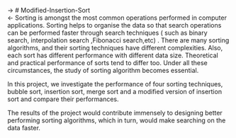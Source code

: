 -> #                                              Modified-Insertion-Sort  
<-
Sorting is amongst the most common operations performed in computer applications. Sorting helps to organise the data so that search operations can be performed faster through search techniques ( such as binary search, interpolation search ,Fibonacci search,etc) . There are many sorting algorithms, and their sorting techniques have different complexities. Also, each sort has different performance with different data size. Theoretical and practical performance of sorts tend to differ too. Under all these circumstances, the study of sorting algorithm becomes essential.


In this project, we investigate the performance of four sorting techniques, bubble sort, insertion sort, merge sort and a modified version of insertion sort and compare their performances.


The results of the project would contribute immensely to designing better performing sorting algorithms, which in turn, would make searching on the data faster.
